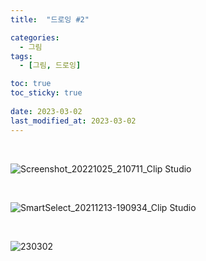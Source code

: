 ```yaml
---
title:  "드로잉 #2"

categories:
  - 그림
tags:
  - [그림, 드로잉]

toc: true
toc_sticky: true
 
date: 2023-03-02
last_modified_at: 2023-03-02
---
```


<br/>

![Screenshot_20221025_210711_Clip Studio](https://user-images.githubusercontent.com/96360829/222079914-508ac459-9993-4891-8faf-2c594d5961e4.jpg)

<br/>

![SmartSelect_20211213-190934_Clip Studio](https://user-images.githubusercontent.com/96360829/222079667-2bb605f8-b68c-400b-8d70-5fc369898bd9.jpg)

<br/>

![230302](https://user-images.githubusercontent.com/96360829/222445849-5b350426-2f09-411a-8173-c9a650c10ee9.png)